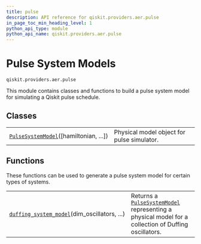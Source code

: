 ```yaml
---
title: pulse
description: API reference for qiskit.providers.aer.pulse
in_page_toc_min_heading_level: 1
python_api_type: module
python_api_name: qiskit.providers.aer.pulse
---
```


<span id="module-qiskit.providers.aer.pulse" />

<span id="aer-pulse" />

# Pulse System Models

<span id="module-qiskit.providers.aer.pulse" />

`qiskit.providers.aer.pulse`

This module contains classes and functions to build a pulse system model for simulating a Qiskit pulse schedule.

## Classes

|                                                                                                                                      |                                            |
| ------------------------------------------------------------------------------------------------------------------------------------ | ------------------------------------------ |
| [`PulseSystemModel`](qiskit.providers.aer.pulse.PulseSystemModel "qiskit.providers.aer.pulse.PulseSystemModel")(\[hamiltonian, ...]) | Physical model object for pulse simulator. |

## Functions

These functions can be used to generate a pulse system model for certain types of systems.

|                                                                                                                                                    |                                                                                                                                                                                                  |
| -------------------------------------------------------------------------------------------------------------------------------------------------- | ------------------------------------------------------------------------------------------------------------------------------------------------------------------------------------------------ |
| [`duffing_system_model`](qiskit.providers.aer.pulse.duffing_system_model "qiskit.providers.aer.pulse.duffing_system_model")(dim\_oscillators, ...) | Returns a [`PulseSystemModel`](qiskit.providers.aer.pulse.PulseSystemModel "qiskit.providers.aer.pulse.PulseSystemModel") representing a physical model for a collection of Duffing oscillators. |

